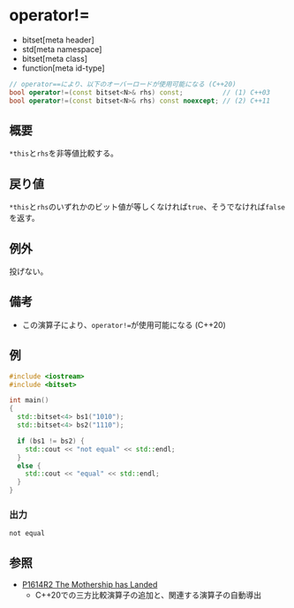 # operator!=
* bitset[meta header]
* std[meta namespace]
* bitset[meta class]
* function[meta id-type]

```cpp
// operator==により、以下のオーバーロードが使用可能になる (C++20)
bool operator!=(const bitset<N>& rhs) const;          // (1) C++03
bool operator!=(const bitset<N>& rhs) const noexcept; // (2) C++11
```

## 概要
`*this`と`rhs`を非等値比較する。


## 戻り値
`*this`と`rhs`のいずれかのビット値が等しくなければ`true`、そうでなければ`false`を返す。


## 例外
投げない。


## 備考
- この演算子により、`operator!=`が使用可能になる (C++20)


## 例
```cpp example
#include <iostream>
#include <bitset>

int main()
{
  std::bitset<4> bs1("1010");
  std::bitset<4> bs2("1110");

  if (bs1 != bs2) {
    std::cout << "not equal" << std::endl;
  }
  else {
    std::cout << "equal" << std::endl;
  }
}
```

### 出力
```
not equal
```


## 参照
- [P1614R2 The Mothership has Landed](https://www.open-std.org/jtc1/sc22/wg21/docs/papers/2019/p1614r2.html)
    - C++20での三方比較演算子の追加と、関連する演算子の自動導出
